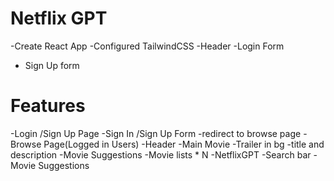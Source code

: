 # Netflix GPT

-Create React App
-Configured TailwindCSS
-Header
-Login Form
- Sign Up form



# Features
-Login /Sign Up Page
  -Sign In /Sign Up Form
  -redirect to browse page
-Browse Page(Logged in Users)
   -Header
   -Main Movie
      -Trailer in bg
      -title and description
      -Movie Suggestions
         -Movie lists * N
-NetflixGPT
  -Search bar
  -Movie Suggestions         